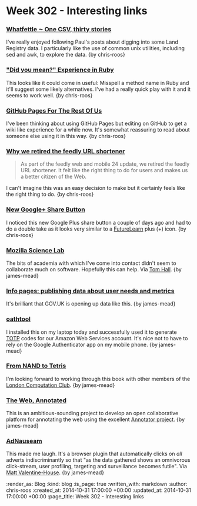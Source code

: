 Week 302 - Interesting links
============================

### [Whatfettle ⁓ One CSV, thirty stories](http://blog.whatfettle.com/2014/10/13/one-csv-thirty-stories/)

I've really enjoyed following Paul's posts about digging into some Land Registry data. I particularly like the use of common unix utilities, including sed and awk, to explore the data. {by chris-roos}


### ["Did you mean?" Experience in Ruby](http://www.yukinishijima.net/2014/10/21/did-you-mean-experience-in-ruby.html)

This looks like it could come in useful: Misspell a method name in Ruby and it'll suggest some likely alternatives. I've had a really quick play with it and it seems to work well. {by chris-roos}


### [GitHub Pages For The Rest Of Us](http://blog.jonudell.net/2014/10/21/github-pages-for-the-rest-of-us/)

I've been thinking about using GitHub Pages but editing on GitHub to get a wiki like experience for a while now. It's somewhat reassuring to read about someone else using it in this way. {by chris-roos}


### [Why we retired the feedly URL shortener](http://blog.feedly.com/2014/10/28/feedly-url-shortener-retired/)

> As part of the feedly web and mobile 24 update, we retired the feedly URL shortener. It felt like the right thing to do for users and makes us a better citizen of the Web.

I can't imagine this was an easy decision to make but it certainly feels like the right thing to do. {by chris-roos}


### [New Google+ Share Button](http://googlesystem.blogspot.co.uk/2014/10/new-google-share-button.html)

I noticed this new Google Plus share button a couple of days ago and had to do a double take as it looks very similar to a [FutureLearn](https://www.futurelearn.com) plus (+) icon. {by chris-roos}


### [Mozilla Science Lab](http://collaborate.mozillascience.org/)

The bits of academia with which I've come into contact didn't seem to collaborate much on software. Hopefully this can help. Via [Tom Hall](http://www.thattommyhall.com/). {by james-mead}


### [Info pages: publishing data about user needs and metrics](https://insidegovuk.blog.gov.uk/2014/10/29/info-pages-publishing-data-about-user-needs-and-metrics/)

It's brilliant that GOV.UK is opening up data like this. {by james-mead}


### [oathtool](http://www.nongnu.org/oath-toolkit/oathtool.1.html)

I installed this on my laptop today and successfully used it to generate [TOTP](http://en.wikipedia.org/wiki/Time-based_One-time_Password_Algorithm) codes for our Amazon Web Services account. It's nice not to have to rely on the Google Authenticator app on my mobile phone. {by james-mead}


### [From NAND to Tetris](http://www.nand2tetris.org/)

I'm looking forward to working through this book with other members of the [London Computation Club](http://london.computation.club/). {by james-mead}


### [The Web, Annotated](https://hypothes.is/)

This is an ambitious-sounding project to develop an open collaborative platform for annotating the web using the excellent [Annotator project](http://okfnlabs.org/projects/annotator/). {by james-mead}


### [AdNauseam](http://dhowe.github.io/AdNauseam/)

This made me laugh. It's a browser plugin that automatically clicks on *all* adverts indiscriminantly so that "as the data gathered shows an omnivorous click-stream, user profiling, targeting and surveillance becomes futile". Via [Matt Valentine-House](http://www.eightbitraptor.com/). {by james-mead}


:render_as: Blog
:kind: blog
:is_page: true
:written_with: markdown
:author: chris-roos
:created_at: 2014-10-31 17:00:00 +00:00
:updated_at: 2014-10-31 17:00:00 +00:00
:page_title: Week 302 - Interesting links

